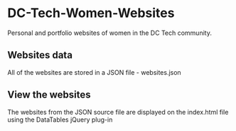 # DC-Tech-Women-Websites
Personal and portfolio websites of women in the DC Tech community.

## Websites data
All of the websites are stored in a JSON file - websites.json

## View the websites
The websites from the JSON source file are displayed on the index.html file using the DataTables jQuery plug-in